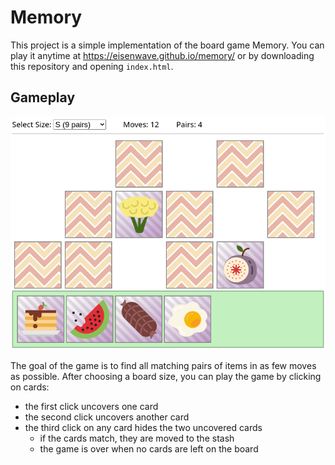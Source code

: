 # Memory

This project is a simple implementation of the board game Memory.
You can play it anytime at <https://eisenwave.github.io/memory/> or by
downloading this repository and opening `index.html`.

## Gameplay

![screenshot](screenshot.png)

The goal of the game is to find all matching pairs of items in as few moves as
possible.
After choosing a board size, you can play the game by clicking on cards:

- the first click uncovers one card
- the second click uncovers another card
- the third click on any card hides the two uncovered cards
    - if the cards match, they are moved to the stash
    - the game is over when no cards are left on the board
